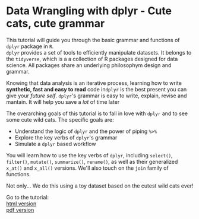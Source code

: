 # Data Wrangling with dplyr - Cute cats, cute grammar

This tutorial will guide you through the basic grammar and functions of `dplyr` package in `R`.  
`dplyr` provides a set of tools to efficiently manipulate datasets. It belongs to the `tidyverse`, which is a a collection of R packages designed for data science. All packages share an underlying philosophym design and grammar.  
  
Knowing that data analysis is an iterative process, learning how to write **synthetic, fast and easy to read** code in`dplyr` is the best present you can give your *future self*. 
`dplyr`'s grammar is easy to write, explain, revise and mantain. It will help you save a *lot* of time later

The overarching goals of this tutorial is to fall in love with `dplyr` and to see some cute wild cats. The specific goals are:  
- Understand the logic of `dplyr` and the power of piping `%>%`  
- Explore the key verbs of `dplyr`'s grammar  
- Simulate a `dplyr` based workflow  

You will learn how to use the key verbs of `dplyr`, including `select()`, `filter()`, `mutate()`, `summarize()`, `rename()`, as well as their generalized `x_at()` and `x_all()` versions. We'll also touch on the `join` family of functions.  

Not only... We do this using a toy dataset based on the cutest wild cats ever!  

Go to the tutorial:  
[html version](https://htmlpreview.github.io/?https://github.com/idiv-biodiversity/Intro_tidyverse/blob/master/01_Intro_tidyverse_dplyr.html)  
[pdf version](https://github.com/idiv-biodiversity/Intro_tidyverse/blob/master/01_Intro_tidyverse_dplyr.pdf)
